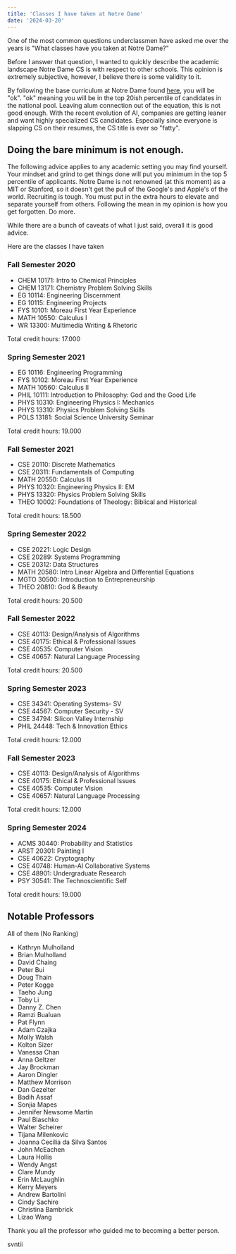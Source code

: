 ```yaml
---
title: 'Classes I have taken at Notre Dame'
date: '2024-03-20'
---
```


One of the most common questions underclassmen have asked me over the years is "What classes have you taken at Notre Dame?"

Before I answer that question, I wanted to quickly describe the academic landscape Notre Dame CS is with respect to other schools. This opinion is extremely subjective, however, I believe there is some validity to it.

By following the base curriculum at Notre Dame found [here](https://cse.nd.edu/undergraduate/computer-science-curriculum/), you will be "ok". "ok" meaning you will be in the top 20ish percentile of candidates in the national pool. Leaving alum connection out of the equation, this is not good enough. With the recent evolution of AI, companies are getting leaner and want highly specialized CS candidates. Especially since everyone is slapping CS on their resumes, the CS title is ever so "fatty". 

## Doing the bare minimum is not enough.

The following advice applies to any academic setting you may find yourself. Your mindset and grind to get things done will put you minimum in the top 5 percentile of applicants. Notre Dame is not renowned (at this moment) as a MIT or Stanford, so it doesn't get the pull of the Google's and Apple's of the world. Recruiting is tough. You must put in the extra hours to elevate and separate yourself from others. Following the mean in my opinion is how you get forgotten. Do more. 

While there are a bunch of caveats of what I just said, overall it is good advice. 

Here are the classes I have taken



### Fall Semester 2020

- CHEM 10171: Intro to Chemical Principles
- CHEM 13171: Chemistry Problem Solving Skills
- EG 10114: Engineering Discernment
- EG 10115: Engineering Projects
- FYS 10101: Moreau First Year Experience
- MATH 10550: Calculus I
- WR 13300: Multimedia Writing & Rhetoric

Total credit hours: 17.000

### Spring Semester 2021

- EG 10116: Engineering Programming
- FYS 10102: Moreau First Year Experience
- MATH 10560: Calculus II
- PHIL 10111: Introduction to Philosophy: God and the Good Life
- PHYS 10310: Engineering Physics I: Mechanics
- PHYS 13310: Physics Problem Solving Skills
- POLS 13181: Social Science University Seminar

Total credit hours: 19.000

### Fall Semester 2021

- CSE 20110: Discrete Mathematics 
- CSE 20311: Fundamentals of Computing
- MATH 20550: Calculus III
- PHYS 10320: Engineering Physics II: EM 
- PHYS 13320: Physics Problem Solving Skills
- THEO 10002: Foundations of Theology: Biblical and Historical 

Total credit hours: 18.500


### Spring Semester 2022

- CSE 20221: Logic Design
- CSE 20289: Systems Programming
- CSE 20312: Data Structures
- MATH 20580: Intro Linear Algebra and Differential Equations 
- MGTO 30500: Introduction to Entrepreneurship
- THEO 20810: God & Beauty 

Total credit hours: 20.500


### Fall Semester 2022

- CSE 40113: Design/Analysis of Algorithms 
- CSE 40175: Ethical & Professional Issues
- CSE 40535: Computer Vision
- CSE 40657: Natural Language Processing 

Total credit hours: 20.500


### Spring Semester 2023

- CSE 34341: Operating Systems- SV
- CSE 44567: Computer Security - SV 
- CSE 34794: Silicon Valley Internship
- PHIL 24448: Tech & Innovation Ethics


Total credit hours: 12.000

### Fall Semester 2023

- CSE 40113: Design/Analysis of Algorithms 
- CSE 40175: Ethical & Professional Issues
- CSE 40535: Computer Vision
- CSE 40657: Natural Language Processing 

Total credit hours: 12.000

### Spring Semester 2024

- ACMS 30440: Probability and Statistics
- ARST 20301: Painting I
- CSE 40622: Cryptography
- CSE 40748: Human-AI Collaborative Systems
- CSE 48901: Undergraduate Research
- PSY 30541: The Technoscientific Self

Total credit hours: 19.000



## Notable Professors

All of them (No Ranking)

- Kathryn Mulholland
- Brian Mulholland
- David Chaing
- Peter Bui
- Doug Thain
- Peter Kogge
- Taeho Jung
- Toby Li
- Danny Z. Chen
- Ramzi Bualuan
- Pat Flynn
- Adam Czajka
- Molly Walsh
- Kolton Sizer
- Vanessa Chan
- Anna Geltzer
- Jay Brockman
- Aaron Dingler
- Matthew Morrison
- Dan Gezelter
- Badih Assaf
- Sonjia Mapes
- Jennifer Newsome Martin
- Paul Blaschko
- Walter Scheirer
- Tijana Milenkovic
- Joanna Cecilia da Silva Santos
- John McEachen
- Laura Hollis
- Wendy Angst
- Clare Mundy
- Erin McLaughlin
- Kerry Meyers	
- Andrew Bartolini	
- Cindy Sachire	
- Christina Bambrick
- Lizao Wang	


Thank you all the professor who guided me to becoming a better person.

svntii
